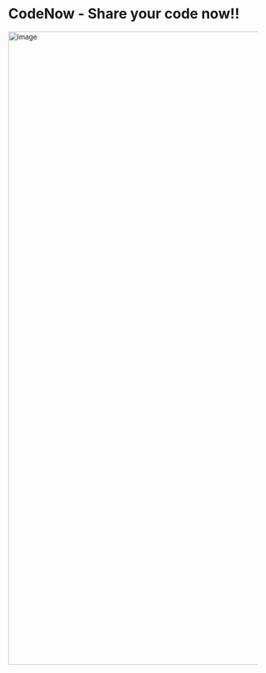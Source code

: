 # CodeNow - Share your code now!!

<img width="1280" alt="image" src="https://github.com/krishvsoni/CodeNow/assets/67964054/5bb50271-5ffb-40fe-a6e9-9cdb353325e5">
